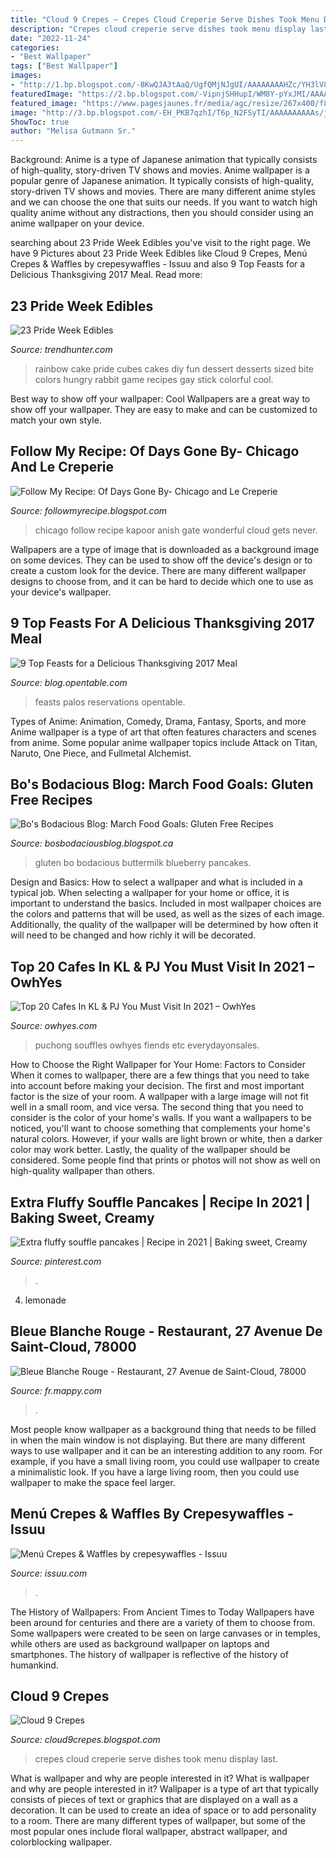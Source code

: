 ```yaml
---
title: "Cloud 9 Crepes ~ Crepes Cloud Creperie Serve Dishes Took Menu Display Last"
description: "Crepes cloud creperie serve dishes took menu display last"
date: "2022-11-24"
categories:
- "Best Wallpaper"
tags: ["Best Wallpaper"]
images:
- "http://1.bp.blogspot.com/-8KwQJA3tAaQ/UgfQMjNJgUI/AAAAAAAAHZc/YH3lV8GB5aM/s1600/chicago+and+lecreperie10.jpg"
featuredImage: "https://2.bp.blogspot.com/-VipnjSHHupI/WM8Y-pYxJMI/AAAAAAAABYE/10QznesW8d0K95zwy8ZqC9idQh4bCi1yQCLcB/s1600/20170216_191319.jpg"
featured_image: "https://www.pagesjaunes.fr/media/agc/resize/267x400/f8/46/4e/00/00/ba/04/ec/d5/88/5d35f8464e0000ba04ecd588/5d35f8464e0000ba04ecd589.jpg"
image: "http://3.bp.blogspot.com/-EH_PKB7qzhI/T6p_N2FSyTI/AAAAAAAAAAs/jlNQ1P0nVD8/s1600/P5190193.JPG"
ShowToc: true
author: "Melisa Gutmann Sr."
---
```



Background: Anime is a type of Japanese animation that typically consists of high-quality, story-driven TV shows and movies.
Anime wallpaper is a popular genre of Japanese animation. It typically consists of high-quality, story-driven TV shows and movies. There are many different anime styles and we can choose the one that suits our needs. If you want to watch high quality anime without any distractions, then you should consider using an anime wallpaper on your device.

	

		
searching about 23 Pride Week Edibles you've visit to the right page. We have 9 Pictures about 23 Pride Week Edibles like Cloud 9 Crepes, Menú Crepes &amp; Waffles by crepesywaffles - Issuu and also 9 Top Feasts for a Delicious Thanksgiving 2017 Meal. Read more:
		
    
## 23 Pride Week Edibles

<img loading=lazy src="https://cdn.trendhunterstatic.com/phpthumbnails/159/159122/159122_1_800.jpeg" onerror="this.onerror=null;this.src='https://tse1.mm.bing.net/th?id=OIP.LKWKOx062AIQrFvtJqyq2wHaLJ&amp;pid=15.1';" alt="23 Pride Week Edibles">

_Source: trendhunter.com_

>rainbow cake pride cubes cakes diy fun dessert desserts sized bite colors hungry rabbit game recipes gay stick colorful cool. 

	

Best way to show off your wallpaper:
Cool Wallpapers are a great way to show off your wallpaper. They are easy to make and can be customized to match your own style.

    
## Follow My Recipe: Of Days Gone By- Chicago And Le Creperie

<img loading=lazy src="http://1.bp.blogspot.com/-8KwQJA3tAaQ/UgfQMjNJgUI/AAAAAAAAHZc/YH3lV8GB5aM/s1600/chicago+and+lecreperie10.jpg" onerror="this.onerror=null;this.src='https://tse4.mm.bing.net/th?id=OIP.fSSht00UcRvSC5a8SohSYAHaFP&amp;pid=15.1';" alt="Follow My Recipe: Of Days Gone By- Chicago and Le Creperie">

_Source: followmyrecipe.blogspot.com_

>chicago follow recipe kapoor anish gate wonderful cloud gets never. 

	

Wallpapers are a type of image that is downloaded as a background image on some devices. They can be used to show off the device's design or to create a custom look for the device. There are many different wallpaper designs to choose from, and it can be hard to decide which one to use as your device's wallpaper.

    
## 9 Top Feasts For A Delicious Thanksgiving 2017 Meal

<img loading=lazy src="https://blog.opentable.com/wp-content/uploads/sites/108/2017/11/blog-TINYS_thanksgiving_Photo_Credit-Paul_Wagtouicz_11-copy.jpeg" onerror="this.onerror=null;this.src='https://tse4.mm.bing.net/th?id=OIP.v7t2Vcnhkj8M8LgHgdz6fwHaEx&amp;pid=15.1';" alt="9 Top Feasts for a Delicious Thanksgiving 2017 Meal">

_Source: blog.opentable.com_

>feasts palos reservations opentable. 

	

Types of Anime: Animation, Comedy, Drama, Fantasy, Sports, and more
Anime wallpaper is a type of art that often features characters and scenes from anime. Some popular anime wallpaper topics include Attack on Titan, Naruto, One Piece, and Fullmetal Alchemist.

    
## Bo&#039;s Bodacious Blog: March Food Goals: Gluten Free Recipes

<img loading=lazy src="https://2.bp.blogspot.com/-VipnjSHHupI/WM8Y-pYxJMI/AAAAAAAABYE/10QznesW8d0K95zwy8ZqC9idQh4bCi1yQCLcB/s1600/20170216_191319.jpg" onerror="this.onerror=null;this.src='https://tse2.mm.bing.net/th?id=OIP.SYbyyC5qSsfksB3mlQkoogHaNK&amp;pid=15.1';" alt="Bo&#039;s Bodacious Blog: March Food Goals: Gluten Free Recipes">

_Source: bosbodaciousblog.blogspot.ca_

>gluten bo bodacious buttermilk blueberry pancakes. 

	

Design and Basics: How to select a wallpaper and what is included in a typical job.
When selecting a wallpaper for your home or office, it is important to understand the basics. Included in most wallpaper choices are the colors and patterns that will be used, as well as the sizes of each image. Additionally, the quality of the wallpaper will be determined by how often it will need to be changed and how richly it will be decorated.

    
## Top 20 Cafes In KL &amp; PJ You Must Visit In 2021 – OwhYes

<img loading=lazy src="https://www.owhyes.com/wp-content/uploads/2021/01/67514693_2651722581527283_6270034541195401629_n-768x960.jpg" onerror="this.onerror=null;this.src='https://tse2.mm.bing.net/th?id=OIP.NQJvAvp_7s4R3JW-oIghNgHaJQ&amp;pid=15.1';" alt="Top 20 Cafes In KL &amp; PJ You Must Visit In 2021 – OwhYes">

_Source: owhyes.com_

>puchong souffles owhyes fiends etc everydayonsales. 

	

How to Choose the Right Wallpaper for Your Home: Factors to Consider
When it comes to wallpaper, there are a few things that you need to take into account before making your decision. The first and most important factor is the size of your room. A wallpaper with a large image will not fit well in a small room, and vice versa. 
The second thing that you need to consider is the color of your home's walls. If you want a wallpapers to be noticed, you'll want to choose something that complements your home's natural colors. However, if your walls are light brown or white, then a darker color may work better. 
Lastly, the quality of the wallpaper should be considered. Some people find that prints or photos will not show as well on high-quality wallpaper than others.

    
## Extra Fluffy Souffle Pancakes | Recipe In 2021 | Baking Sweet, Creamy

<img loading=lazy src="https://i.pinimg.com/736x/82/46/d1/8246d1de87b7eaa6493cdcb406e853a2.jpg" onerror="this.onerror=null;this.src='https://tse3.mm.bing.net/th?id=OIP.hbMinnmTr6BkF1CSeXjCYQHaE8&amp;pid=15.1';" alt="Extra fluffy souffle pancakes | Recipe in 2021 | Baking sweet, Creamy">

_Source: pinterest.com_

>. 

	

4. lemonade 

    
## Bleue Blanche Rouge - Restaurant, 27 Avenue De Saint-Cloud, 78000

<img loading=lazy src="https://www.pagesjaunes.fr/media/agc/resize/267x400/f8/46/4e/00/00/ba/04/ec/d5/88/5d35f8464e0000ba04ecd588/5d35f8464e0000ba04ecd589.jpg" onerror="this.onerror=null;this.src='https://tse2.mm.bing.net/th?id=OIP.I6wlhkG4tKuXZNr6Rjw4tAAAAA&amp;pid=15.1';" alt="Bleue Blanche Rouge - Restaurant, 27 Avenue de Saint-Cloud, 78000">

_Source: fr.mappy.com_

>. 

	

Most people know wallpaper as a background thing that needs to be filled in when the main window is not displaying. But there are many different ways to use wallpaper and it can be an interesting addition to any room. For example, if you have a small living room, you could use wallpaper to create a minimalistic look. If you have a large living room, then you could use wallpaper to make the space feel larger.

    
## Menú Crepes &amp; Waffles By Crepesywaffles - Issuu

<img loading=lazy src="https://image.isu.pub/210119024243-322436f9de7c4e4a26337054773ea841/jpg/page_36.jpg" onerror="this.onerror=null;this.src='https://tse4.mm.bing.net/th?id=OIP.5hPNKYfZxdxjDtj-1ZGxFAHaLc&amp;pid=15.1';" alt="Menú Crepes &amp; Waffles by crepesywaffles - Issuu">

_Source: issuu.com_

>. 

	

The History of Wallpapers: From Ancient Times to Today
Wallpapers have been around for centuries and there are a variety of them to choose from. Some wallpapers were created to be seen on large canvases or in temples, while others are used as background wallpaper on laptops and smartphones. The history of wallpaper is reflective of the history of humankind.

    
## Cloud 9 Crepes

<img loading=lazy src="http://3.bp.blogspot.com/-EH_PKB7qzhI/T6p_N2FSyTI/AAAAAAAAAAs/jlNQ1P0nVD8/s1600/P5190193.JPG" onerror="this.onerror=null;this.src='https://tse4.mm.bing.net/th?id=OIP.NfYrdvW5LOQym4BAiO9R2gHaFj&amp;pid=15.1';" alt="Cloud 9 Crepes">

_Source: cloud9crepes.blogspot.com_

>crepes cloud creperie serve dishes took menu display last. 

	

What is wallpaper and why are people interested in it?
What is wallpaper and why are people interested in it?
Wallpaper is a type of art that typically consists of pieces of text or graphics that are displayed on a wall as a decoration. It can be used to create an idea of space or to add personality to a room. There are many different types of wallpaper, but some of the most popular ones include floral wallpaper, abstract wallpaper, and colorblocking wallpaper.

